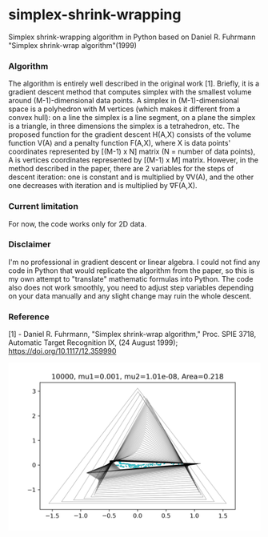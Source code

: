 # simplex-shrink-wrapping
Simplex shrink-wrapping algorithm in Python based on Daniel R. Fuhrmann "Simplex shrink-wrap algorithm"(1999)

### Algorithm

The algorithm is entirely well described in the original work [1]. Briefly, it is a gradient descent method that computes simplex with the smallest volume around (M-1)-dimensional data points. A simplex in
(M-1)-dimensional space is a polyhedron with M vertices (which makes it different from a convex hull): on a line the simplex is a line segment, on a plane the simplex is a triangle, in three dimensions the simplex is a tetrahedron, etc.
The proposed function for the gradient descent H(A,X) consists of the volume function V(A) and a penalty function F(A,X), where X is data points' coordinates represented by [(M-1) x N] matrix (N = number of data points), A is vertices coordinates represented by [(M-1) x M] matrix. However, in the method described in the paper, there are 2 variables for the steps of descent iteration: one is constant and is multiplied by ∇V(A), and the other one decreases with iteration and is multiplied by ∇F(A,X).

### Current limitation
For now, the code works only for 2D data.

### Disclaimer
I'm no professional in gradient descent or linear algebra. I could not find any code in Python that would replicate the algorithm from the paper, so this is my own attempt to "translate" mathematic formulas into Python. The code also does not work smoothly, you need to adjust step variables depending on your data manually and any slight change may ruin the whole descent.


### Reference
[1] - Daniel R. Fuhrmann, "Simplex shrink-wrap algorithm," Proc. SPIE 3718, Automatic Target Recognition IX, (24 August 1999); https://doi.org/10.1117/12.359990


![alt text](https://github.com/RomanAkhmetshyn/simplex-shrink-wrapping/blob/main/example.png?raw=true)
